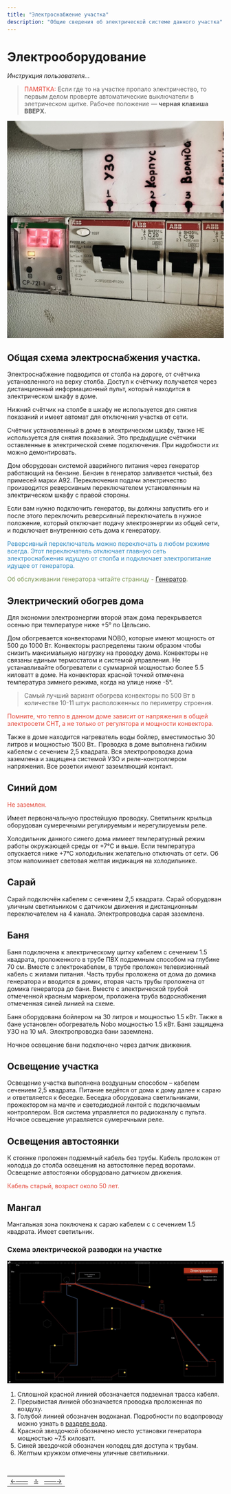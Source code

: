 ```yaml
---
title: "Электроснабжение участка"
description: "Общие сведения об электрической системе данного участка"
---
```


<div class="navi"><nav id="navi"><!-- js --></nav></div>

# Электрооборудование 

*Инструкция пользователя…*

><span style="color: #e34234;">ПАМЯТКА:</span> Если где то на участке пропало электричество, то первым делом проверте автоматические выключатели в элетрическом щитке. Рабочее положение — **черная клавиша ВВЕРХ.**

<span id="shkaf-img" class="img" onclick="imgResize()">![img](assets/img/automat220.jpeg)</span>

## Общая схема электроснабжения участка. 

Электроснабжение подводится от столба на дороге, от счётчика установленного на верху столба. Доступ к счётчику получается через дистанционный информационный пульт, который находится в электрическом шкафу в доме.  

Нижний счётчик на столбе в шкафу  не используется для снятия показаний и имеет автомат для отключения участка от сети.  

Счётчик установленный в доме в электрическом шкафу, также НЕ используется для снятия показаний. Это предыдущие счётчики оставленные в электрической схеме подключения.   При надобности их можно демонтировать. 

Дом оборудован системой аварийного питания через генератор работающий на бензине. Бензин в генератор заливается чистый, без примесей марки А92. Переключения подачи электричество производится реверсивным переключателем установленным на электрическом шкафу с правой стороны. 

Если вам нужно подключить генератор, вы должны запустить его и после этого переключить реверсивный переключатель в нужное положение, который отключает подачу электроэнергии из общей сети, и подключает внутреннюю сеть дома к генератору. 

<span style="color: #2C87BF;">Реверсивный переключатель можно переключать в любом режиме всегда. Этот переключатель  отключает главную сеть электроснабжения идущую от столба и подключает электропитание идущее от генератора. 

<span style="color: #7C9655;">Об обслуживании генератора читайте страницу - [Генератор](003-generator.md).

## Электрический обогрев дома

Для экономии электроэнергии второй этаж дома перекрывается осенью при температуре ниже +5° по Цельсию.

Дом обогревается конвекторами NOBO, которые имеют мощность от 500 до 1000 Вт. Конвекторы распределены таким образом чтобы снизить максимальную нагрузку на проводку дома. Конвекторы не связаны единым термостатом и системой управления. Не устанавливайте обогреватели с суммарной мощностью более 5.5 киловатт в доме. На конвекторах красной точкой отмечена температура зимнего режима, когда на улице ниже -5°. 

>Самый лучший вариант обогрева конвекторы по 500 Вт в количестве 10-11 штук расположенных по периметру строения.

<span style="color: #e34234;">Помните, что тепло в данном доме зависит от напряжения в общей электросети СНТ, а не только от регулятора и мощности конвектора.


Также в доме находится нагреватель воды бойлер, вместимостью 30 литров и мощностью 1500 Вт.. Проводка в доме выполнена гибким кабелем с сечением 2,5 квадрата. Вся электропроводка дома заземлена и защищена системой УЗО и реле-контроллером напряжения. Все розетки имеют заземляющий контакт.

## Синий дом

<span style="color: #e34234;">Не заземлен. 

Имеет первоначальную простейшую проводку. Светильник крыльца оборудован сумеречными регулируемым и нерегулируемым реле.

Холодильник данного синего дома иммеет температурный режим работы окружающей среды от +7°С и выше. Если температура опускается ниже +7°С холодильник желательно отключать от сети. Об этом напоминает световая желтая индикация на холодильнике.

## Сарай

 Сарай подключён кабелем с сечением 2,5 квадрата. 
 Сарай оборудован уличным светильником с датчиком движения и дистанционным переключателем на 4 канала.
 Электропроводка сарая заземлена.

## Баня

 Баня подключена к электрическому щитку кабелем с сечением 1.5 квадрата, проложенного в трубе ПВХ подземным способом на глубине 70 см. Вместе с электрокабелем, в трубе проложен телевизионный кабель с жилами питания. Часть трубы проложена от дома до домика генератора и вводится в домик, вторая часть трубы проложена от домика генератора до бани. Вместе с электрической трубой отмеченной красным маркером, проложена труба водоснабжения отмеченная синей линией на схеме.

Баня оборудована бойлером на 30 литров и мощностью 1.5 кВт. Также в бане установлен обогреватель Nobo мощностью 1.5 кВт. Баня защищена УЗО на 10 мА. 
Электропроводка бани заземлена.

Ночное освещение бани подключено через датчик движения.

## Освещение участка

Освещение участка выполнена воздушным способом – кабелем сечением 2,5 квадрата. Питание ведётся от дома к дому далее к сараю и ответвляется к беседке. Беседка оборудована светильниками, прожектором на мачте и светодиодной лентой с подключаемым контроллером. Вся система управляется по радиоканалу с пульта. Ночное освещение управляется сумеречными реле.

## Освещения автостоянки

К стоянке проложен подземный кабель без трубы. Кабель проложен от колодца до столба освещения на автостоянке перед воротами. Освещение автостоянки оборудовано датчиком движения.

<span style="color: #e34234;">Кабель старый, возраст около 50 лет.

## Мангал

Мангальная зона поключена к сараю кабелем с с сечением 1.5 квадрата. Имеет светильник.


### Схема электрической разводки на участке

<span id="img0004" class="img" onclick="imgResize()">![img](assets/img/Olhovka-techmap.006.jpeg)</span>

1. Сплошной красной линией обозначается подземная трасса кабеля. 
2. Прерывистая линией обозначается проводка проложенная по воздуху. 
3. Голубой линией обозначен водоканал. Подробности по водопроводу можно узнать в [разделе вода](001-water.md).
4. Красной звездочкой обозначено место установки генератора мощностью ~7.5 киловатт.
5. Синей звездочкой обозначен колодец для доступа к трубам.
6. Желтым кружком отмечены уличные светильники.


<script src="assets/js/navi.js"></script>




<!--ystm_start-->
<br>

 |||| 
 |:---|:---:|---:| 
 [←——](001-water.md)|[ 🔝 ](#)|[——→](003-generator.md) 

 <br>
<!--ystm_end-->
